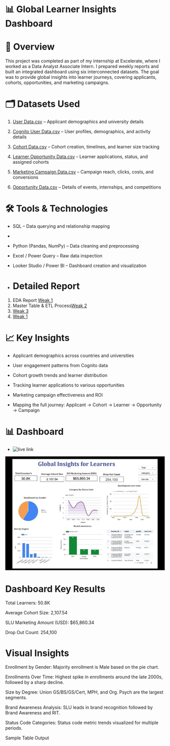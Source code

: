 # 📊 Global Learner Insights Dashboard
# 📌 Overview

This project was completed as part of my internship at Excelerate, where I worked as a Data Analyst Associate Intern. I prepared weekly reports and built an integrated dashboard using six interconnected datasets. The goal was to provide global insights into learner journeys, covering applicants, cohorts, opportunities, and marketing campaigns.
# 🗂️ Datasets Used

1. [User Data.csv](https://github.com/shamilshamuh/End-to-End-Learner-Journey-Opportunity-Analytics-Dashboard/blob/main/User_data.csv) – Applicant demographics and university details

2. [Cognito User Data.csv](https://github.com/shamilshamuh/End-to-End-Learner-Journey-Opportunity-Analytics-Dashboard/blob/main/Cognito_Raw2(in).csv) – User profiles, demographics, and activity details

3. [Cohort Data.csv](https://github.com/shamilshamuh/End-to-End-Learner-Journey-Opportunity-Analytics-Dashboard/blob/main/CohortRaw(in).csv) – Cohort creation, timelines, and learner size tracking

4. [Learner Opportunity Data.csv](https://github.com/shamilshamuh/End-to-End-Learner-Journey-Opportunity-Analytics-Dashboard/blob/main/LearnerOpportunity_Raw(in).csv) – Learner applications, status, and assigned cohorts

5. [Marketing Campaign Data.csv](https://github.com/shamilshamuh/End-to-End-Learner-Journey-Opportunity-Analytics-Dashboard/blob/main/Marketing%20Campaign%20Data%20All%20Accounts%20(2023-2024)(Detail1).csv) – Campaign reach, clicks, costs, and conversions

6. [Opportunity Data.csv](https://github.com/shamilshamuh/End-to-End-Learner-Journey-Opportunity-Analytics-Dashboard/blob/main/Opportunity_Raw(in).csv) – Details of events, internships, and competitions

# 🛠️ Tools & Technologies

- SQL – Data querying and relationship mapping
- 
- Python (Pandas, NumPy) – Data cleaning and preprocessing

- Excel / Power Query – Raw data inspection

- Looker Studio / Power BI – Dashboard creation and visualization

- # Detailed Report
  
1. EDA Report  [Weak 1](https://github.com/shamilshamuh/End-to-End-Learner-Journey-Opportunity-Analytics-Dashboard/blob/main/Weak%201%20EDA%20Report.pdf)
2. Master Table & ETL Process[Weak 2](https://github.com/shamilshamuh/End-to-End-Learner-Journey-Opportunity-Analytics-Dashboard/blob/main/Weak%202%20Master%20Table%20%26%20ETL%20Process%20.pdf)
3. [Weak 3](https://github.com/shamilshamuh/End-to-End-Learner-Journey-Opportunity-Analytics-Dashboard/blob/main/Weak3%20Mapping%20Table%20Creation%20and%20Wireframe.pdf)
4. [Weak 1](https://github.com/shamilshamuh/End-to-End-Learner-Journey-Opportunity-Analytics-Dashboard/blob/main/Weak%204%20Data%20Visualization%26%20Story%20Telling%20Report%20.pdf)




# 📈 Key Insights

- Applicant demographics across countries and universities

- User engagement patterns from Cognito data

- Cohort growth trends and learner distribution

- Tracking learner applications to various opportunities

- Marketing campaign effectiveness and ROI

- Mapping the full journey: Applicant → Cohort → Learner → Opportunity → Campaign

# 📊 Dashboard
- ![live link](https://lookerstudio.google.com/u/0/reporting/7e68fb59-e2e8-48b6-9956-4da084adcf39/page)

![Dashboard](https://github.com/shamilshamuh/End-to-End-Learner-Journey-Opportunity-Analytics-Dashboard/blob/main/global%20insights%20for%20leaners%20internship%201.jpg)

# Dashboard Key Results
Total Learners: 50.8K

Average Cohort Size: 2,107.54

SLU Marketing Amount (USD): $65,860.34

Drop Out Count: 254,100

# Visual Insights
Enrollment by Gender: Majority enrollment is Male based on the pie chart.

Enrollments Over Time: Highest spike in enrollments around the late 2000s, followed by a sharp decline.

Size by Degree: Union GS/BS/GS/Cert, MPH, and Org. Psych are the largest segments.

Brand Awareness Analysis: SLU leads in brand recognition followed by Brand Awareness and RIT.

Status Code Categories: Status code metric trends visualized for multiple periods.

Sample Table Output


